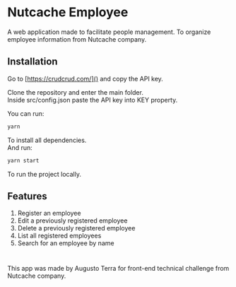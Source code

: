 # Nutcache Employee

A web application made to facilitate people management. To organize employee information from Nutcache company.

## Installation

Go to [https://crudcrud.com/]() and copy the API key. 

Clone the repository and enter the main folder.  
Inside src/config.json paste the API key into KEY property.
 
You can run:

```bash
yarn
```

To install all dependencies.  
And run:

```bash
yarn start
```
To run the project locally.

## Features

1. Register an employee
2. Edit a previously registered employee
3. Delete a previously registered employee
4. List all registered employees
5. Search for an employee by name

#

This app was made by Augusto Terra for front-end technical challenge from Nutcache company.